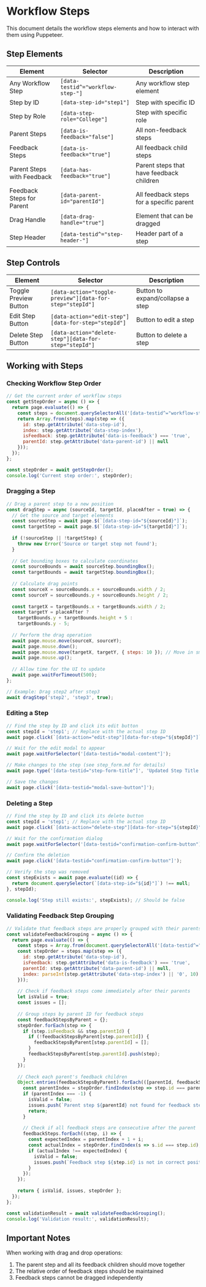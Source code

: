# Workflow Steps

This document details the workflow steps elements and how to interact with them using Puppeteer.

## Step Elements

| Element | Selector | Description |
|---------|----------|-------------|
| Any Workflow Step | `[data-testid^="workflow-step-"]` | Any workflow step element |
| Step by ID | `[data-step-id="step1"]` | Step with specific ID |
| Step by Role | `[data-step-role="College"]` | Step with specific role |
| Parent Steps | `[data-is-feedback="false"]` | All non-feedback steps |
| Feedback Steps | `[data-is-feedback="true"]` | All feedback child steps |
| Parent Steps with Feedback | `[data-has-feedback="true"]` | Parent steps that have feedback children |
| Feedback Steps for Parent | `[data-parent-id="parentId"]` | All feedback steps for a specific parent |
| Drag Handle | `[data-drag-handle="true"]` | Element that can be dragged |
| Step Header | `[data-testid^="step-header-"]` | Header part of a step |

## Step Controls

| Element | Selector | Description |
|---------|----------|-------------|
| Toggle Preview Button | `[data-action="toggle-preview"][data-for-step="stepId"]` | Button to expand/collapse a step |
| Edit Step Button | `[data-action="edit-step"][data-for-step="stepId"]` | Button to edit a step |
| Delete Step Button | `[data-action="delete-step"][data-for-step="stepId"]` | Button to delete a step |

## Working with Steps

### Checking Workflow Step Order

```javascript
// Get the current order of workflow steps
const getStepOrder = async () => {
  return page.evaluate(() => {
    const steps = document.querySelectorAll('[data-testid^="workflow-step-"]');
    return Array.from(steps).map(step => ({
      id: step.getAttribute('data-step-id'),
      index: step.getAttribute('data-step-index'),
      isFeedback: step.getAttribute('data-is-feedback') === 'true',
      parentId: step.getAttribute('data-parent-id') || null
    }));
  });
};

const stepOrder = await getStepOrder();
console.log('Current step order:', stepOrder);
```

### Dragging a Step

```javascript
// Drag a parent step to a new position
const dragStep = async (sourceId, targetId, placeAfter = true) => {
  // Get the source and target elements
  const sourceStep = await page.$(`[data-step-id="${sourceId}"]`);
  const targetStep = await page.$(`[data-step-id="${targetId}"]`);
  
  if (!sourceStep || !targetStep) {
    throw new Error('Source or target step not found');
  }
  
  // Get bounding boxes to calculate coordinates
  const sourceBounds = await sourceStep.boundingBox();
  const targetBounds = await targetStep.boundingBox();
  
  // Calculate drag points
  const sourceX = sourceBounds.x + sourceBounds.width / 2;
  const sourceY = sourceBounds.y + sourceBounds.height / 2;
  
  const targetX = targetBounds.x + targetBounds.width / 2;
  const targetY = placeAfter ? 
    targetBounds.y + targetBounds.height + 5 : 
    targetBounds.y - 5;
  
  // Perform the drag operation
  await page.mouse.move(sourceX, sourceY);
  await page.mouse.down();
  await page.mouse.move(targetX, targetY, { steps: 10 }); // Move in small steps for smoother drag
  await page.mouse.up();
  
  // Allow time for the UI to update
  await page.waitForTimeout(500);
};

// Example: Drag step2 after step3
await dragStep('step2', 'step3', true);
```

### Editing a Step

```javascript
// Find the step by ID and click its edit button
const stepId = 'step1'; // Replace with the actual step ID
await page.click(`[data-action="edit-step"][data-for-step="${stepId}"]`);

// Wait for the edit modal to appear
await page.waitForSelector('[data-testid="modal-content"]');

// Make changes to the step (see step_form.md for details)
await page.type('[data-testid="step-form-title"]', 'Updated Step Title');

// Save the changes
await page.click('[data-testid="modal-save-button"]');
```

### Deleting a Step

```javascript
// Find the step by ID and click its delete button
const stepId = 'step1'; // Replace with the actual step ID
await page.click(`[data-action="delete-step"][data-for-step="${stepId}"]`);

// Wait for the confirmation dialog
await page.waitForSelector('[data-testid="confirmation-confirm-button"]');

// Confirm the deletion
await page.click('[data-testid="confirmation-confirm-button"]');

// Verify the step was removed
const stepExists = await page.evaluate((id) => {
  return document.querySelector(`[data-step-id="${id}"]`) !== null;
}, stepId);

console.log('Step still exists:', stepExists); // Should be false
```

### Validating Feedback Step Grouping

```javascript
// Validate that feedback steps are properly grouped with their parents
const validateFeedbackGrouping = async () => {
  return page.evaluate(() => {
    const steps = Array.from(document.querySelectorAll('[data-testid^="workflow-step-"]'));
    const stepOrder = steps.map(step => ({
      id: step.getAttribute('data-step-id'),
      isFeedback: step.getAttribute('data-is-feedback') === 'true',
      parentId: step.getAttribute('data-parent-id') || null,
      index: parseInt(step.getAttribute('data-step-index') || '0', 10)
    }));
    
    // Check if feedback steps come immediately after their parents
    let isValid = true;
    const issues = [];
    
    // Group steps by parent ID for feedback steps
    const feedbackStepsByParent = {};
    stepOrder.forEach(step => {
      if (step.isFeedback && step.parentId) {
        if (!feedbackStepsByParent[step.parentId]) {
          feedbackStepsByParent[step.parentId] = [];
        }
        feedbackStepsByParent[step.parentId].push(step);
      }
    });
    
    // Check each parent's feedback children
    Object.entries(feedbackStepsByParent).forEach(([parentId, feedbackSteps]) => {
      const parentIndex = stepOrder.findIndex(step => step.id === parentId);
      if (parentIndex === -1) {
        isValid = false;
        issues.push(`Parent step ${parentId} not found for feedback steps`);
        return;
      }
      
      // Check if all feedback steps are consecutive after the parent
      feedbackSteps.forEach((step, i) => {
        const expectedIndex = parentIndex + 1 + i;
        const actualIndex = stepOrder.findIndex(s => s.id === step.id);
        if (actualIndex !== expectedIndex) {
          isValid = false;
          issues.push(`Feedback step ${step.id} is not in correct position after parent ${parentId}`);
        }
      });
    });
    
    return { isValid, issues, stepOrder };
  });
};

const validationResult = await validateFeedbackGrouping();
console.log('Validation result:', validationResult);
```

## Important Notes

When working with drag and drop operations:

1. The parent step and all its feedback children should move together
2. The relative order of feedback steps should be maintained
3. Feedback steps cannot be dragged independently
